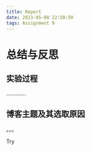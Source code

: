 ```yaml
---
title: Report
date: 2023-05-08 22:50:50
tags: Assignment 9
---
```


# 总结与反思

## 实验过程

.............

## 博客主题及其选取原因

。。。

Try
